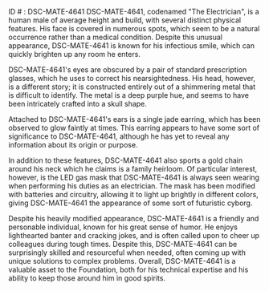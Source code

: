 ID # : DSC-MATE-4641
DSC-MATE-4641, codenamed "The Electrician", is a human male of average height and build, with several distinct physical features. His face is covered in numerous spots, which seem to be a natural occurrence rather than a medical condition. Despite this unusual appearance, DSC-MATE-4641 is known for his infectious smile, which can quickly brighten up any room he enters.

DSC-MATE-4641's eyes are obscured by a pair of standard prescription glasses, which he uses to correct his nearsightedness. His head, however, is a different story; it is constructed entirely out of a shimmering metal that is difficult to identify. The metal is a deep purple hue, and seems to have been intricately crafted into a skull shape.

Attached to DSC-MATE-4641's ears is a single jade earring, which has been observed to glow faintly at times. This earring appears to have some sort of significance to DSC-MATE-4641, although he has yet to reveal any information about its origin or purpose.

In addition to these features, DSC-MATE-4641 also sports a gold chain around his neck which he claims is a family heirloom. Of particular interest, however, is the LED gas mask that DSC-MATE-4641 is always seen wearing when performing his duties as an electrician. The mask has been modified with batteries and circuitry, allowing it to light up brightly in different colors, giving DSC-MATE-4641 the appearance of some sort of futuristic cyborg.

Despite his heavily modified appearance, DSC-MATE-4641 is a friendly and personable individual, known for his great sense of humor. He enjoys lighthearted banter and cracking jokes, and is often called upon to cheer up colleagues during tough times. Despite this, DSC-MATE-4641 can be surprisingly skilled and resourceful when needed, often coming up with unique solutions to complex problems. Overall, DSC-MATE-4641 is a valuable asset to the Foundation, both for his technical expertise and his ability to keep those around him in good spirits.